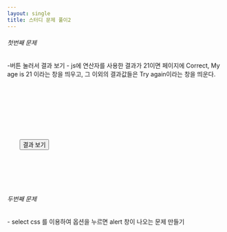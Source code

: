 ```yaml
---
layout: single
title: 스터디 문제 풀이2
---
```


<h6>첫번째 문제</h6>
<p>
  -버튼 눌러서 결과 보기 - 
js에 연산자를 사용한 결과가 21이면 페이지에 Correct, My age is 21 이라는 창을 띄우고, 
그 이외의 결과값들은 Try again이라는 창을 띄운다.
</p>

<pre>
  <code>
    <!DOCTYPE html>
<html lang="en">
<head>
    <meta charset="UTF-8">
    <meta name="viewport" content="width=device-width, initial-scale=1.0">
    <title>quiz1</title>
</head>
<body>
    <button onclick="agecalc()">결과 보기</button>

    <script>
        function agecalc() {
            var x = 21, result;
            result = x;

            if (result === 21) {
                var str = 'Correct, My age is';
                alert (str + " " + result);
            }
            else {
                alert("Try again");
            }
        }
    </script>
</body>
</html>
  </code>
</pre>

<h6>두번째 문제</h6>
<p>- select css 를 이용하여 옵션을 누르면 alert 창이 나오는 문제 만들기</p>

<pre>
  <code></code>
</pre>
